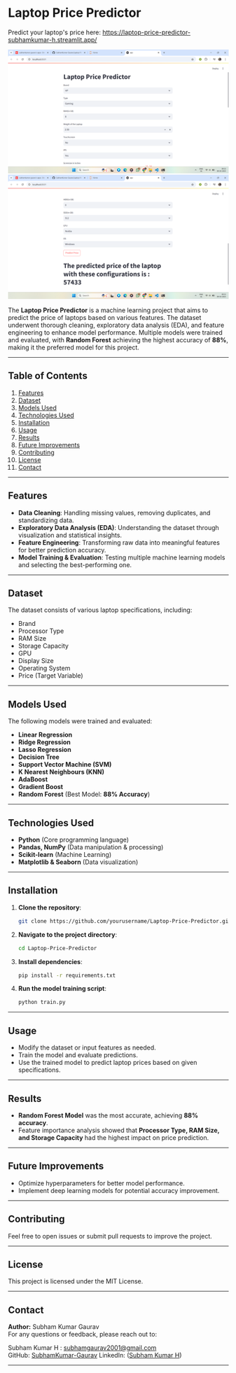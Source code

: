 # Laptop Price Predictor

 Predict your laptop's price here: https://laptop-price-predictor-subhamkumar-h.streamlit.app/ 
 
<img src="https://github.com/SubhamKumar-Gaurav/Laptop-Price-Predictor/blob/main/images/lpp1.png">

<img src="https://github.com/SubhamKumar-Gaurav/Laptop-Price-Predictor/blob/main/images/lpp2.png">

The **Laptop Price Predictor** is a machine learning project that aims to predict the price of laptops based on various features. The dataset underwent thorough cleaning, exploratory data analysis (EDA), and feature engineering to enhance model performance. Multiple models were trained and evaluated, with **Random Forest** achieving the highest accuracy of **88%**, making it the preferred model for this project.

---

## Table of Contents

1. [Features](#features)
2. [Dataset](#dataset)
3. [Models Used](#models-used)
4. [Technologies Used](#technologies-used)
5. [Installation](#installation)
6. [Usage](#usage)
7. [Results](#results)
8. [Future Improvements](#future-improvements)
9. [Contributing](#contributing)
10. [License](#license)
11. [Contact](#contact)

---

## Features

- **Data Cleaning**: Handling missing values, removing duplicates, and standardizing data.
- **Exploratory Data Analysis (EDA)**: Understanding the dataset through visualization and statistical insights.
- **Feature Engineering**: Transforming raw data into meaningful features for better prediction accuracy.
- **Model Training & Evaluation**: Testing multiple machine learning models and selecting the best-performing one.

---

## Dataset
The dataset consists of various laptop specifications, including:
- Brand
- Processor Type
- RAM Size
- Storage Capacity
- GPU
- Display Size
- Operating System
- Price (Target Variable)

---

## Models Used
The following models were trained and evaluated:
- **Linear Regression**
- **Ridge Regression**
- **Lasso Regression**
- **Decision Tree**
- **Support Vector Machine (SVM)**
- **K Nearest Neighbours (KNN)**
- **AdaBoost**
- **Gradient Boost**
- **Random Forest** (Best Model: **88% Accuracy**)

---

## Technologies Used

- **Python** (Core programming language)
- **Pandas, NumPy** (Data manipulation & processing)
- **Scikit-learn** (Machine Learning)
- **Matplotlib & Seaborn** (Data visualization)

---

## Installation

1. **Clone the repository**:
   ```bash
   git clone https://github.com/yourusername/Laptop-Price-Predictor.git
   ```
2. **Navigate to the project directory**:
   ```bash
   cd Laptop-Price-Predictor
   ```
3. **Install dependencies**:
   ```bash
   pip install -r requirements.txt
   ```
4. **Run the model training script**:
   ```bash
   python train.py
   ```

---

## Usage
- Modify the dataset or input features as needed.
- Train the model and evaluate predictions.
- Use the trained model to predict laptop prices based on given specifications.

---

## Results
- **Random Forest Model** was the most accurate, achieving **88% accuracy**.
- Feature importance analysis showed that **Processor Type, RAM Size, and Storage Capacity** had the highest impact on price prediction.

---

## Future Improvements
- Optimize hyperparameters for better model performance.
- Implement deep learning models for potential accuracy improvement.

---

## Contributing
Feel free to open issues or submit pull requests to improve the project.

---

## License
This project is licensed under the MIT License.

---

## Contact
**Author:** Subham Kumar Gaurav  
For any questions or feedback, please reach out to:

Subham Kumar H : subhamgaurav2001@gmail.com  
GitHub: [SubhamKumar-Gaurav](https://github.com/SubhamKumar-Gaurav)
LinkedIn: ([Subham Kumar H](https://www.linkedin.com/in/subham-kumar-h-158395216/))

---
